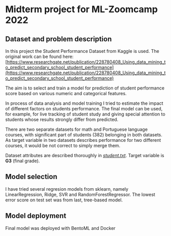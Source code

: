 # Midterm project for ML-Zoomcamp 2022

## Dataset and problem description

In this project the Student Performance Dataset from Kaggle is used.
The original work can be found here:
[https://www.researchgate.net/publication/228780408_Using_data_mining_to_predict_secondary_school_student_performance](https://www.researchgate.net/publication/228780408_Using_data_mining_to_predict_secondary_school_student_performance)

The aim is to select and train a model for prediction of student 
performance score based on various numeric and categorical features.

In process of data analysis and model training I tried to estimate the impact
 of different factors on students performance.
The final model can be used, for example, for live tracking of student study and 
giving special attention to students whose results strongly differ from predicted.

There are two separate datasets for math and Portuguese language courses,
with significant part of students (382) belonging in both datasets. As target
variable in two datasets describes performance for two different courses, 
it would be not correct to simply merge them. 

Dataset attributes are described thoroughly in [*student.txt*](student.txt).
Target variable is __G3__ (final grade).

## Model selection

I have tried several regresion models from sklearn, namely LinearRegression, 
Ridge, SVR and RandomForestRegressor.
The lowest error score on test set was from last, tree-based model.

## Model deployment

Final model was deployed with BentoML and Docker

